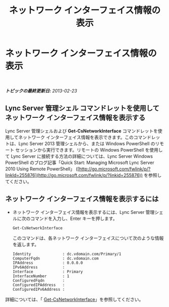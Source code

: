 ﻿---
title: ネットワーク インターフェイス情報の表示
TOCTitle: ネットワーク インターフェイス情報の表示
ms:assetid: e7dbb1ec-62b3-48be-a419-c493df5740e6
ms:mtpsurl: https://technet.microsoft.com/ja-jp/library/JJ721916(v=OCS.15)
ms:contentKeyID: 49887189
ms.date: 05/19/2016
mtps_version: v=OCS.15
ms.translationtype: HT
---

# ネットワーク インターフェイス情報の表示

 

_**トピックの最終更新日:** 2013-02-23_

## Lync Server 管理シェル コマンドレットを使用してネットワーク インターフェイス情報を表示する

Lync Server 管理シェルおよび **Get-CsNetworkInterface** コマンドレットを使用してネットワーク インターフェイス情報を表示できます。このコマンドレットは、Lync Server 2013 管理シェルから、または Windows PowerShell のリモート セッションから実行できます。リモートの Windows PowerShell を使用して Lync Server に接続する方法の詳細については、Lync Server Windows PowerShell のブログ記事「Quick Start: Managing Microsoft Lync Server 2010 Using Remote PowerShell」 ([http://go.microsoft.com/fwlink/p/?linkId=255876](http://go.microsoft.com/fwlink/p/?linkid=255876)) を参照してください。

## ネットワーク インターフェイス情報を表示するには

  - ネットワーク インターフェイス情報を表示するには、Lync Server 管理シェルに次のコマンドを入力し、Enter キーを押します。
    
        Get-CsNetworkInterface
    
    このコマンドは、各ネットワーク インターフェイスについて次のような情報を返します。
    
        Identity              : dc.vdomain.com/Primary/1
        ComputerFqdn          : dc.vdomain.com
        IPAddress             : 0.0.0.0
        IPv6Address           :
        Interface             : Primary
        InterfaceNumber       : 1
        ConfiguredFqdn        :
        ConfiguredIPAddress   :
        ConfiguredIPv6Address :

詳細については、「 [Get-CsNetworkInterface](https://docs.microsoft.com/en-us/powershell/module/skype/Get-CsNetworkInterface)」を参照してください。

